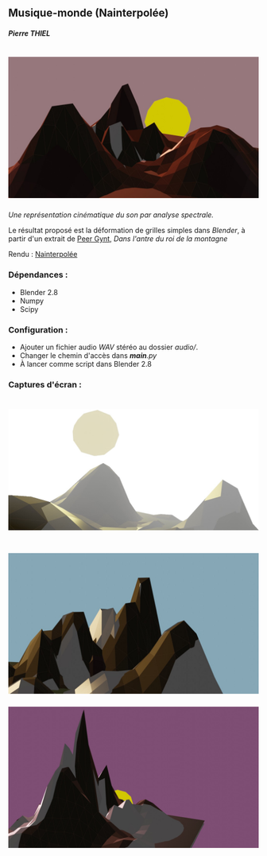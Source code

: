Musique-monde (Nainterpolée)
---------------------------
##### Pierre THIEL
![musique_monde](./doc/captures_ecran/couv.jpg)
=
<i>Une représentation cinématique du son par analyse spectrale.</i>

Le résultat proposé est la déformation de grilles simples dans <i>Blender</i>, à partir d'un extrait de <u>Peer Gynt</u>, <i>Dans l'antre du roi de la montagne</i>

Rendu : [Nainterpolée](https://vimeo.com/383395159)

### Dépendances :
* Blender 2.8
* Numpy
* Scipy

### Configuration :
* Ajouter un fichier audio  <i>WAV</i> stéréo au dossier <i>audio/</i>.
* Changer le chemin d'accès dans <i>__main__.py</i>
* À lancer comme script dans Blender 2.8

### Captures d'écran :

![cap1](./doc/captures_ecran/page1.jpg)
=
![cap2](./doc/captures_ecran/page2.jpg)
=
![cap3](./doc/captures_ecran/page3.jpg)
